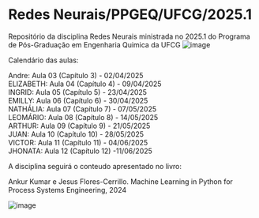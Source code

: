 # Redes Neurais/PPGEQ/UFCG/2025.1
Repositório da disciplina Redes Neurais ministrada no 2025.1 do Programa de Pós-Graduação em Engenharia Quimica da UFCG
![image](https://github.com/user-attachments/assets/b47c5422-627f-4af9-91ce-8314f968b080)



Calendário das aulas:

Andre: Aula 03 (Capítulo 3) - 02/04/2025  <br>
ELIZABETH: Aula 04 (Capítulo 4) - 09/04/2025 <br>
INGRID: Aula 05 (Capítulo 5) - 23/04/2025 <br>
EMILLY: Aula 06 (Capítulo 6) - 30/04/2025<br>
NATHÁLIA: Aula 07 (Capítulo 7) - 07/05/2025 <br>
LEOMÁRIO: Aula 08 (Capítulo 8) - 14/05/2025 <br>
ARTHUR: Aula 09 (Capítulo 9) - 21/05/2025 <br>
JUAN: Aula 10 (Capítulo 10) -  28/05/2025 <br>
VICTOR: Aula 11 (Capítulo 11) - 04/06/2025 <br>
JHONATA: Aula 12 (Capítulo 12) -11/06/2025




A disciplina seguirá o conteudo apresentado no livro:

Ankur Kumar e Jesus Flores-Cerrillo. Machine Learning in Python for Process Systems Engineering, 2024

![image](https://github.com/user-attachments/assets/eb11f396-4059-4f6e-8d50-e427f5d793d9)

